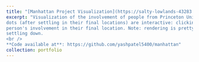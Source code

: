 ```yaml
---
title: "[Manhattan Project Visualization](https://salty-lowlands-43283.herokuapp.com/)"
excerpt: "Visualization of the involvement of people from Princeton University in the Manhattan Project. All moving
dots (after settling in their final locations) are interactive: clicking them will give a short audio clip of the
person's involvement in their final location. Note: rendering is pretty compute-intensive, so it may be choppy before
settling down. 
<br />
**Code available at**: https://github.com/yashpatel5400/manhattan"
collection: portfolio
---
```

